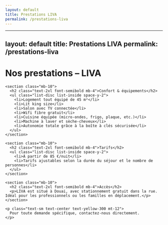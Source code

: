 ```yaml
---
layout: default
title: Prestations LIVA
permalink: /prestations-liva
---
```


---

layout: default
title: Prestations LIVA
permalink: /prestations-liva
----------------------------

<div class="bg-black text-yellow-400 min-h-screen py-12 px-6 w-full">
  <div class="max-w-4xl mx-auto">
    <h1 class="text-3xl font-bold mb-8 text-center">Nos prestations – LIVA</h1>

```
<section class="mb-10">
  <h2 class="text-2xl font-semibold mb-4">Confort & équipements</h2>
  <ul class="list-disc list-inside space-y-2">
    <li>Logement tout équipé de 45 m²</li>
    <li>Lit king size</li>
    <li>Salon avec TV connectée</li>
    <li>Wifi fibre gratuit</li>
    <li>Cuisine équipée (micro-ondes, frigo, plaque, etc.)</li>
    <li>Machine à laver et sèche-cheveux</li>
    <li>Autonomie totale grâce à la boîte à clés sécurisée</li>
  </ul>
</section>

<section class="mb-10">
  <h2 class="text-2xl font-semibold mb-4">Tarifs</h2>
  <ul class="list-disc list-inside space-y-2">
    <li>À partir de 85 €/nuit</li>
    <li>Tarifs ajustables selon la durée du séjour et le nombre de personnes</li>
  </ul>
</section>

<section class="mb-10">
  <h2 class="text-2xl font-semibold mb-4">Accès</h2>
  <p>LIVA est situé à Douai, avec stationnement gratuit dans la rue. Idéal pour les professionnels ou les familles en déplacement.</p>
</section>

<p class="text-sm text-center text-yellow-300 mt-12">
  Pour toute demande spécifique, contactez-nous directement.
</p>
```

  </div>
</div>
